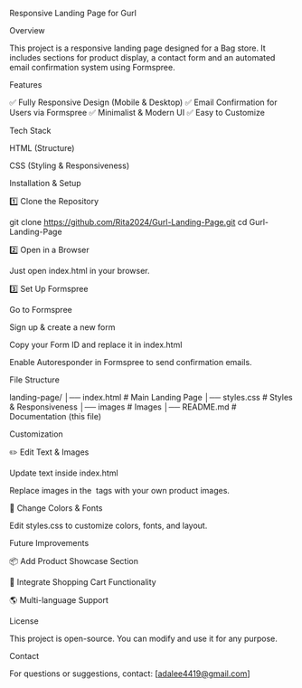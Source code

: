 Responsive Landing Page for Gurl

Overview

This project is a responsive landing page designed for a Bag store. It includes sections for product display, a contact form and an automated email confirmation system using Formspree.

Features

✅ Fully Responsive Design (Mobile & Desktop)
✅ Email Confirmation for Users via Formspree
✅ Minimalist & Modern UI
✅ Easy to Customize

Tech Stack

HTML (Structure)

CSS (Styling & Responsiveness)

Installation & Setup

1️⃣ Clone the Repository

git clone https://github.com/Rita2024/Gurl-Landing-Page.git
cd Gurl-Landing-Page

2️⃣ Open in a Browser

Just open index.html in your browser.

3️⃣ Set Up Formspree

Go to Formspree

Sign up & create a new form

Copy your Form ID and replace it in index.html

<form id="contact-form" action="https://formspree.io/f/YOUR-FORM-ID" method="POST">

Enable Autoresponder in Formspree to send confirmation emails.

File Structure

landing-page/
│── index.html  # Main Landing Page
│── styles.css  # Styles & Responsiveness
│── images      # Images
│── README.md  # Documentation (this file)

Customization

✏️ Edit Text & Images

Update text inside index.html

Replace images in the <img> tags with your own product images.

🎨 Change Colors & Fonts

Edit styles.css to customize colors, fonts, and layout.

Future Improvements

📦 Add Product Showcase Section

🛒 Integrate Shopping Cart Functionality

🌎 Multi-language Support

License

This project is open-source. You can modify and use it for any purpose.

Contact

For questions or suggestions, contact: [adalee4419@gmail.com]
